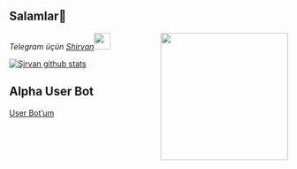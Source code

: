 
## Salamlar👋

<img align='right' src="https://media.giphy.com/media/BemKqR9RDK4V2/giphy.gif" width="230">

<p><em>Telegram üçün <a href="http://www.telegram.com/shirvan">Shirvan</a><img src="https://media.giphy.com/media/BemKqR9RDK4V2/giphy.gif" width="30"> 

</em></p>

[![Şirvan github stats](https://github-readme-stats.vercel.app/api?username=goqerti&show_icons=true&theme=cobalt&count_private=true)](https://github.com/goqerti)

## Alpha User Bot
[User Bot’um](t.me/alphauserbot)

